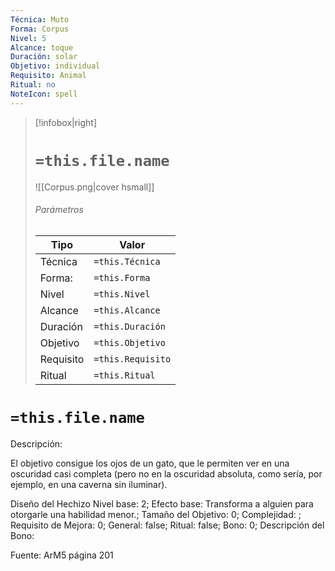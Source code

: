 ```yaml
---
Técnica: Muto
Forma: Corpus
Nivel: 5
Alcance: toque 
Duración: solar  
Objetivo: individual
Requisito: Animal
Ritual: no
NoteIcon: spell
---
```


> [!infobox|right]
> # `=this.file.name`
> ![[Corpus.png|cover hsmall]]
> ###### Parámetros
> Tipo |  Valor |
> ---|---|
> Técnica  | `=this.Técnica`  |
> Forma: | `=this.Forma`  |
> Nivel | `=this.Nivel`  |
> Alcance | `=this.Alcance` |
> Duración | `=this.Duración` |
> Objetivo | `=this.Objetivo` |
> Requisito | `=this.Requisito` |
> Ritual | `=this.Ritual` |

# `=this.file.name`
Descripción: <p>El objetivo consigue los ojos de un gato, que le permiten ver en una oscuridad casi completa (pero no en la oscuridad absoluta, como sería, por ejemplo, en una caverna sin iluminar). </p>

Diseño del Hechizo
Nivel base: 2; Efecto base: Transforma a alguien para otorgarle una habilidad menor.;  Tamaño del Objetivo: 0; Complejidad: ; Requisito de Mejora: 0; General: false; Ritual: false; Bono: 0; Descripción del Bono: 

Fuente: ArM5 página 201